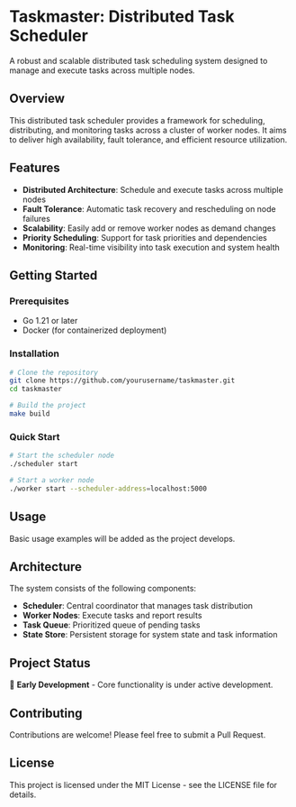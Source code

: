 
# Taskmaster: Distributed Task Scheduler

A robust and scalable distributed task scheduling system designed to manage and execute tasks across multiple nodes.

## Overview

This distributed task scheduler provides a framework for scheduling, distributing, and monitoring tasks across a cluster of worker nodes. It aims to deliver high availability, fault tolerance, and efficient resource utilization.

## Features

- **Distributed Architecture**: Schedule and execute tasks across multiple nodes
- **Fault Tolerance**: Automatic task recovery and rescheduling on node failures
- **Scalability**: Easily add or remove worker nodes as demand changes
- **Priority Scheduling**: Support for task priorities and dependencies
- **Monitoring**: Real-time visibility into task execution and system health

## Getting Started

### Prerequisites

- Go 1.21 or later
- Docker (for containerized deployment)

### Installation

```bash
# Clone the repository
git clone https://github.com/yourusername/taskmaster.git
cd taskmaster

# Build the project
make build
```

### Quick Start

```bash
# Start the scheduler node
./scheduler start

# Start a worker node
./worker start --scheduler-address=localhost:5000
```

## Usage

Basic usage examples will be added as the project develops.

## Architecture

The system consists of the following components:

- **Scheduler**: Central coordinator that manages task distribution
- **Worker Nodes**: Execute tasks and report results
- **Task Queue**: Prioritized queue of pending tasks
- **State Store**: Persistent storage for system state and task information

## Project Status

🚧 **Early Development** - Core functionality is under active development.

## Contributing

Contributions are welcome! Please feel free to submit a Pull Request.

## License

This project is licensed under the MIT License - see the LICENSE file for details.